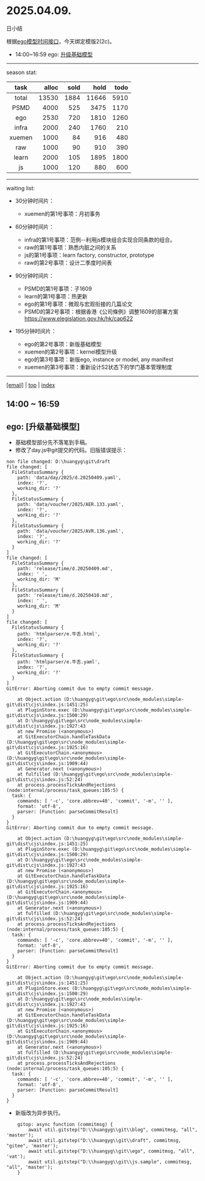 # 2025.04.09.
日小结

<a id="top"></a>
根据[ego模型时间接口](https://gitee.com/hyg/blog/blob/master/timeflow.md)，今天绑定模版2(2c)。

<a id="index"></a>
- 14:00~16:59	ego: [升级基础模型](#20250409140000)

---
season stat:

| task | alloc | sold | hold | todo |
| :---: | ---: | ---: | ---: | ---: |
| total | 13530 | 1884 | 11646 | 5910 |
| PSMD | 4000 | 525 | 3475 | 1170 |
| ego | 2530 | 720 | 1810 | 1260 |
| infra | 2000 | 240 | 1760 | 210 |
| xuemen | 1000 | 84 | 916 | 480 |
| raw | 1000 | 90 | 910 | 390 |
| learn | 2000 | 105 | 1895 | 1800 |
| js | 1000 | 120 | 880 | 600 |

---
waiting list:


- 30分钟时间片：
  - xuemen的第1号事项：月初事务

- 60分钟时间片：
  - infra的第1号事项：范例--利用js模块组合实现合同条款的组合。
  - raw的第1号事项：熟悉内脏之间的关系
  - js的第1号事项：learn factory, constructor, prototype
  - raw的第2号事项：设计二季度时间表

- 90分钟时间片：
  - PSMD的第1号事项：子1609
  - learn的第1号事项：热更新
  - ego的第1号事项：微观与宏观衔接的几篇论文
  - PSMD的第2号事项：根据香港《公司條例》调整1609的部署方案 https://www.elegislation.gov.hk/hk/cap622

- 195分钟时间片：
  - ego的第2号事项：新版基础模型
  - xuemen的第2号事项：kernel模型升级
  - ego的第3号事项：新版ego, instance or model, any manifest
  - xuemen的第3号事项：重新设计S2状态下的学门基本管理制度

---
<a href="mailto:huangyg@mars22.com?subject=关于2025.04.09.[升级基础模型]任务&body=日期: 2025.04.09.%0D%0A序号: 6%0D%0A手稿:../../draft/2025/20250409.a.md%0D%0A---请勿修改邮件主题及以上内容 从下一行开始写您的想法---%0D%0A">[email]</a> | [top](#top) | [index](#index)
<a id="20250409140000"></a>
## 14:00 ~ 16:59
## ego: [升级基础模型]

- 基础模型部分先不落笔到手稿。
- 修改了day.js中git提交的代码。旧版错误提示：
```
non file changed: D:\huangyg\git\draft
file changed: [
  FileStatusSummary {
    path: 'data/day/2025/d.20250409.yaml',
    index: '?',
    working_dir: '?'
  },
  FileStatusSummary {
    path: 'data/voucher/2025/AER.133.yaml',
    index: '?',
    working_dir: '?'
  },
  FileStatusSummary {
    path: 'data/voucher/2025/AVR.136.yaml',
    index: '?',
    working_dir: '?'
  }
]
file changed: [
  FileStatusSummary {
    path: 'release/time/d.20250409.md',
    index: ' ',
    working_dir: 'M'
  },
  FileStatusSummary {
    path: 'release/time/d.20250410.md',
    index: ' ',
    working_dir: 'M'
  }
]
file changed: [
  FileStatusSummary {
    path: 'htmlparser/e.牛舌.html',
    index: '?',
    working_dir: '?'
  },
  FileStatusSummary {
    path: 'htmlparser/e.牛舌.yaml',
    index: '?',
    working_dir: '?'
  }
]
GitError: Aborting commit due to empty commit message.

    at Object.action (D:\huangyg\git\ego\src\node_modules\simple-git\dist\cjs\index.js:1451:25)
    at PluginStore.exec (D:\huangyg\git\ego\src\node_modules\simple-git\dist\cjs\index.js:1500:29)
    at D:\huangyg\git\ego\src\node_modules\simple-git\dist\cjs\index.js:1927:43
    at new Promise (<anonymous>)
    at GitExecutorChain.handleTaskData (D:\huangyg\git\ego\src\node_modules\simple-git\dist\cjs\index.js:1925:16)
    at GitExecutorChain.<anonymous> (D:\huangyg\git\ego\src\node_modules\simple-git\dist\cjs\index.js:1909:44)
    at Generator.next (<anonymous>)
    at fulfilled (D:\huangyg\git\ego\src\node_modules\simple-git\dist\cjs\index.js:52:24)
    at process.processTicksAndRejections (node:internal/process/task_queues:105:5) {
  task: {
    commands: [ '-c', 'core.abbrev=40', 'commit', '-m', '' ],
    format: 'utf-8',
    parser: [Function: parseCommitResult]
  }
}
GitError: Aborting commit due to empty commit message.

    at Object.action (D:\huangyg\git\ego\src\node_modules\simple-git\dist\cjs\index.js:1451:25)
    at PluginStore.exec (D:\huangyg\git\ego\src\node_modules\simple-git\dist\cjs\index.js:1500:29)
    at D:\huangyg\git\ego\src\node_modules\simple-git\dist\cjs\index.js:1927:43
    at new Promise (<anonymous>)
    at GitExecutorChain.handleTaskData (D:\huangyg\git\ego\src\node_modules\simple-git\dist\cjs\index.js:1925:16)
    at GitExecutorChain.<anonymous> (D:\huangyg\git\ego\src\node_modules\simple-git\dist\cjs\index.js:1909:44)
    at Generator.next (<anonymous>)
    at fulfilled (D:\huangyg\git\ego\src\node_modules\simple-git\dist\cjs\index.js:52:24)
    at process.processTicksAndRejections (node:internal/process/task_queues:105:5) {
  task: {
    commands: [ '-c', 'core.abbrev=40', 'commit', '-m', '' ],
    format: 'utf-8',
    parser: [Function: parseCommitResult]
  }
}
GitError: Aborting commit due to empty commit message.

    at Object.action (D:\huangyg\git\ego\src\node_modules\simple-git\dist\cjs\index.js:1451:25)
    at PluginStore.exec (D:\huangyg\git\ego\src\node_modules\simple-git\dist\cjs\index.js:1500:29)
    at D:\huangyg\git\ego\src\node_modules\simple-git\dist\cjs\index.js:1927:43
    at new Promise (<anonymous>)
    at GitExecutorChain.handleTaskData (D:\huangyg\git\ego\src\node_modules\simple-git\dist\cjs\index.js:1925:16)
    at GitExecutorChain.<anonymous> (D:\huangyg\git\ego\src\node_modules\simple-git\dist\cjs\index.js:1909:44)
    at Generator.next (<anonymous>)
    at fulfilled (D:\huangyg\git\ego\src\node_modules\simple-git\dist\cjs\index.js:52:24)
    at process.processTicksAndRejections (node:internal/process/task_queues:105:5) {
  task: {
    commands: [ '-c', 'core.abbrev=40', 'commit', '-m', '' ],
    format: 'utf-8',
    parser: [Function: parseCommitResult]
  }
}
```
- 新版改为异步执行。
```
    gitop: async function (commitmsg) {
        await util.gitstep("D:\\huangyg\\git\\blog", commitmsg, "all", 'master');
        await util.gitstep("D:\\huangyg\\git\\draft", commitmsg, "gitee", 'master');
        await util.gitstep("D:\\huangyg\\git\\ego", commitmsg, "all", 'vat');
        await util.gitstep("D:\\huangyg\\git\\js.sample", commitmsg, "all", 'master');
    }
```